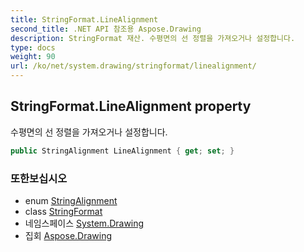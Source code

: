 ```yaml
---
title: StringFormat.LineAlignment
second_title: .NET API 참조용 Aspose.Drawing
description: StringFormat 재산. 수평면의 선 정렬을 가져오거나 설정합니다.
type: docs
weight: 90
url: /ko/net/system.drawing/stringformat/linealignment/
---
```

## StringFormat.LineAlignment property

수평면의 선 정렬을 가져오거나 설정합니다.

```csharp
public StringAlignment LineAlignment { get; set; }
```

### 또한보십시오

* enum [StringAlignment](../../stringalignment/)
* class [StringFormat](../)
* 네임스페이스 [System.Drawing](../../stringformat/)
* 집회 [Aspose.Drawing](../../../)


